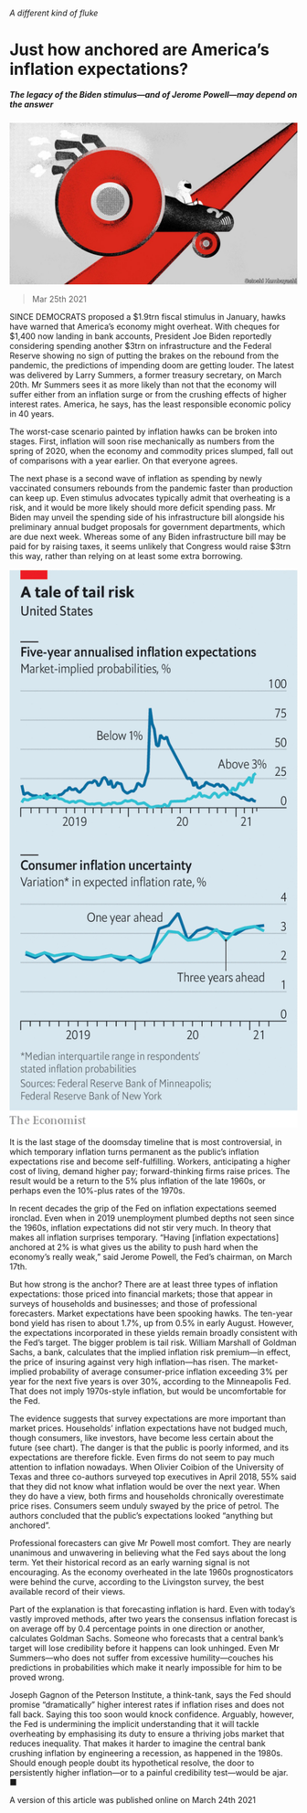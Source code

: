 ###### A different kind of fluke

# Just how anchored are America’s inflation expectations? 

##### The legacy of the Biden stimulus—and of Jerome Powell—may depend on the answer 

![image](images/20210327_fnd001.jpg) 

> Mar 25th 2021 

SINCE DEMOCRATS proposed a $1.9trn fiscal stimulus in January, hawks have warned that America’s economy might overheat. With cheques for $1,400 now landing in bank accounts, President Joe Biden reportedly considering spending another $3trn on infrastructure and the Federal Reserve showing no sign of putting the brakes on the rebound from the pandemic, the predictions of impending doom are getting louder. The latest was delivered by Larry Summers, a former treasury secretary, on March 20th. Mr Summers sees it as more likely than not that the economy will suffer either from an inflation surge or from the crushing effects of higher interest rates. America, he says, has the least responsible economic policy in 40 years.

The worst-case scenario painted by inflation hawks can be broken into stages. First, inflation will soon rise mechanically as numbers from the spring of 2020, when the economy and commodity prices slumped, fall out of comparisons with a year earlier. On that everyone agrees.


The next phase is a second wave of inflation as spending by newly vaccinated consumers rebounds from the pandemic faster than production can keep up. Even stimulus advocates typically admit that overheating is a risk, and it would be more likely should more deficit spending pass. Mr Biden may unveil the spending side of his infrastructure bill alongside his preliminary annual budget proposals for government departments, which are due next week. Whereas some of any Biden infrastructure bill may be paid for by raising taxes, it seems unlikely that Congress would raise $3trn this way, rather than relying on at least some extra borrowing.

![image](images/20210327_fnc272.png) 


It is the last stage of the doomsday timeline that is most controversial, in which temporary inflation turns permanent as the public’s inflation expectations rise and become self-fulfilling. Workers, anticipating a higher cost of living, demand higher pay; forward-thinking firms raise prices. The result would be a return to the 5% plus inflation of the late 1960s, or perhaps even the 10%-plus rates of the 1970s.

In recent decades the grip of the Fed on inflation expectations seemed ironclad. Even when in 2019 unemployment plumbed depths not seen since the 1960s, inflation expectations did not stir very much. In theory that makes all inflation surprises temporary. “Having [inflation expectations] anchored at 2% is what gives us the ability to push hard when the economy’s really weak,” said Jerome Powell, the Fed’s chairman, on March 17th.

But how strong is the anchor? There are at least three types of inflation expectations: those priced into financial markets; those that appear in surveys of households and businesses; and those of professional forecasters. Market expectations have been spooking hawks. The ten-year bond yield has risen to about 1.7%, up from 0.5% in early August. However, the  expectations incorporated in these yields remain broadly consistent with the Fed’s target. The bigger problem is tail risk. William Marshall of Goldman Sachs, a bank, calculates that the implied inflation risk premium—in effect, the price of insuring against very high inflation—has risen. The market-implied probability of average consumer-price inflation exceeding 3% per year for the next five years is over 30%, according to the Minneapolis Fed. That does not imply 1970s-style inflation, but would be uncomfortable for the Fed.


The evidence suggests that survey expectations are more important than market prices. Households’ inflation expectations have not budged much, though consumers, like investors, have become less certain about the future (see chart). The danger is that the public is poorly informed, and its expectations are therefore fickle. Even firms do not seem to pay much attention to inflation nowadays. When Olivier Coibion of the University of Texas and three co-authors surveyed top executives in April 2018, 55% said that they did not know what inflation would be over the next year. When they do have a view, both firms and households chronically overestimate price rises. Consumers seem unduly swayed by the price of petrol. The authors concluded that the public’s expectations looked “anything but anchored”.


Professional forecasters can give Mr Powell most comfort. They are nearly unanimous and unwavering in believing what the Fed says about the long term. Yet their historical record as an early warning signal is not encouraging. As the economy overheated in the late 1960s prognosticators were behind the curve, according to the Livingston survey, the best available record of their views.

Part of the explanation is that forecasting inflation is hard. Even with today’s vastly improved methods, after two years the consensus inflation forecast is on average off by 0.4 percentage points in one direction or another, calculates Goldman Sachs. Someone who forecasts that a central bank’s target will lose credibility before it happens can look unhinged. Even Mr Summers—who does not suffer from excessive humility—couches his predictions in probabilities which make it nearly impossible for him to be proved wrong.

Joseph Gagnon of the Peterson Institute, a think-tank, says the Fed should promise “dramatically” higher interest rates if inflation rises and does not fall back. Saying this too soon would knock confidence. Arguably, however, the Fed is undermining the implicit understanding that it will tackle overheating by emphasising its duty to ensure a thriving jobs market that reduces inequality. That makes it harder to imagine the central bank crushing inflation by engineering a recession, as happened in the 1980s. Should enough people doubt its hypothetical resolve, the door to persistently higher inflation—or to a painful credibility test—would be ajar. ■


A version of this article was published online on March 24th 2021

